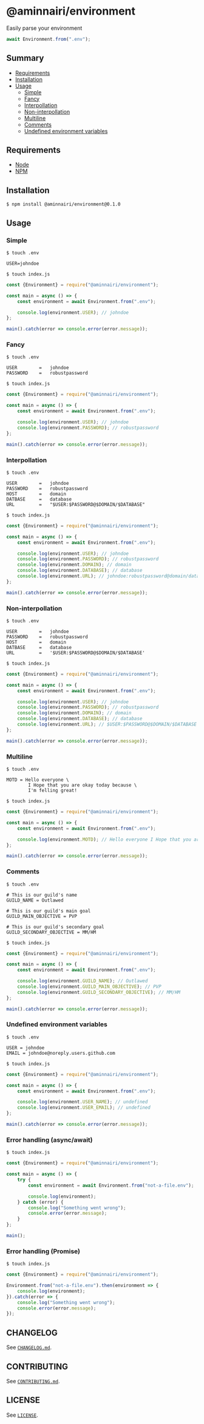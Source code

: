# @aminnairi/environment

Easily parse your environment

```javascript
await Environment.from(".env");
```

## Summary

- [Requirements](#requirements)
- [Installation](#installation)
- [Usage](#usage)
  - [Simple](#simple)
  - [Fancy](#fancy)
  - [Interpollation](#interpollation)
  - [Non-interpollation](#non-interpollation)
  - [Multiline](#multiline)
  - [Comments](#comments)
  - [Undefined environment variables](#undefined-environment-variables)

## Requirements

- [Node](https://nodejs.org/en/)
- [NPM](https://www.npmjs.com/)

## Installation

```console
$ npm install @aminnairi/environment@0.1.0
```

## Usage

### Simple

```console
$ touch .env
```

```
USER=johndoe
```

```console
$ touch index.js
```

```javascript
const {Environment} = require("@aminnairi/environment");

const main = async () => {
    const environment = await Environment.from(".env");

    console.log(environment.USER); // johndoe
};

main().catch(error => console.error(error.message));
```

### Fancy

```console
$ touch .env
```

```
USER        =   johndoe
PASSWORD    =   robustpassword
```

```console
$ touch index.js
```

```javascript
const {Environment} = require("@aminnairi/environment");

const main = async () => {
    const environment = await Environment.from(".env");

    console.log(environment.USER); // johndoe
    console.log(environment.PASSWORD); // robustpassword
};

main().catch(error => console.error(error.message));
```

### Interpollation

```console
$ touch .env
```

```
USER        =   johndoe
PASSWORD    =   robustpassword
HOST        =   domain
DATBASE     =   database
URL         =   "$USER:$PASSWORD@$DOMAIN/$DATABASE"
```

```console
$ touch index.js
```

```javascript
const {Environment} = require("@aminnairi/environment");

const main = async () => {
    const environment = await Environment.from(".env");

    console.log(environment.USER); // johndoe
    console.log(environment.PASSWORD); // robustpassword
    console.log(environment.DOMAIN); // domain
    console.log(environment.DATABASE); // database
    console.log(environment.URL); // johndoe:robustpassword@domain/database
};

main().catch(error => console.error(error.message));
```

### Non-interpollation

```console
$ touch .env
```

```
USER        =   johndoe
PASSWORD    =   robustpassword
HOST        =   domain
DATBASE     =   database
URL         =   '$USER:$PASSWORD@$DOMAIN/$DATABASE'
```

```console
$ touch index.js
```

```javascript
const {Environment} = require("@aminnairi/environment");

const main = async () => {
    const environment = await Environment.from(".env");

    console.log(environment.USER); // johndoe
    console.log(environment.PASSWORD); // robustpassword
    console.log(environment.DOMAIN); // domain
    console.log(environment.DATABASE); // database
    console.log(environment.URL); // $USER:$PASSWORD@$DOMAIN/$DATABASE
};

main().catch(error => console.error(error.message));
```

### Multiline

```console
$ touch .env
```

```
MOTD = Hello everyone \
        I Hope that you are okay today because \
        I'm felling great!
```

```console
$ touch index.js
```

```javascript
const {Environment} = require("@aminnairi/environment");

const main = async () => {
    const environment = await Environment.from(".env");

    console.log(environment.MOTD); // Hello everyone I Hope that you are okay today because I'm felling great!
};

main().catch(error => console.error(error.message));
```

### Comments

```console
$ touch .env
```

```
# This is our guild's name
GUILD_NAME = Outlawed

# This is our guild's main goal
GUILD_MAIN_OBJECTIVE = PVP

# This is our guild's secondary goal
GUILD_SECONDARY_OBJECTIVE = MM/HM
```

```console
$ touch index.js
```

```javascript
const {Environment} = require("@aminnairi/environment");

const main = async () => {
    const environment = await Environment.from(".env");

    console.log(environment.GUILD_NAME); // Outlawed
    console.log(environment.GUILD_MAIN_OBJECTIVE); // PVP
    console.log(environment.GUILD_SECONDARY_OBJECTIVE); // MM/HM
};

main().catch(error => console.error(error.message));
```

### Undefined environment variables

```console
$ touch .env
```

```
USER = johndoe
EMAIL = johndoe@noreply.users.github.com
```

```console
$ touch index.js
```

```javascript
const {Environment} = require("@aminnairi/environment");

const main = async () => {
    const environment = await Environment.from(".env");

    console.log(environment.USER_NAME); // undefined
    console.log(environment.USER_EMAIL); // undefined
};

main().catch(error => console.error(error.message));
```

### Error handling (async/await)

```console
$ touch index.js
```

```javascript
const {Environment} = require("@aminnairi/environment");

const main = async () => {
    try {
        const environment = await Environment.from("not-a-file.env");

        console.log(environment);
    } catch (error) {
        console.log("Something went wrong");
        console.error(error.message);
    }
};

main();
```

### Error handling (Promise)

```console
$ touch index.js
```

```javascript
const {Environment} = require("@aminnairi/environment");

Environment.from("not-a-file.env").then(environment => {
    console.log(environment);
}).catch(error => {
    console.log("Something went wrong");
    console.error(error.message);
});
```

## CHANGELOG

See [`CHANGELOG.md`](./CHANGELOG.md).

## CONTRIBUTING

See [`CONTRIBUTING.md`](./CONTRIBUTING.md).

## LICENSE

See [`LICENSE`](./LICENSE).